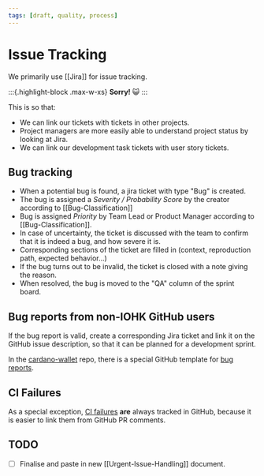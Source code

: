 ```yaml
---
tags: [draft, quality, process]
---
```


# Issue Tracking

We primarily use [[Jira]] for issue tracking.

:::{.highlight-block .max-w-xs}
**Sorry!** 😺
:::

This is so that:

- We can link our tickets with tickets in other projects.
- Project managers are more easily able to understand project status by looking at Jira.
- We can link our development task tickets with user story tickets.

## Bug tracking

- When a potential bug is found, a jira ticket with type "Bug" is created.
- The bug is assigned a _Severity / Probability Score_ by the creator according to [[Bug-Classification]]
- Bug is assigned _Priority_ by Team Lead or Product Manager according to [[Bug-Classification]].
- In case of uncertainty, the ticket is discussed with the team to confirm that it is indeed a bug, and how severe it is.
- Corresponding sections of the ticket are filled in (context, reproduction path, expected behavior...)
- If the bug turns out to be invalid, the ticket is closed with a note giving the reason.
- When resolved, the bug is moved to the "QA" column of the sprint board.

## Bug reports from non-IOHK GitHub users

If the bug report is valid, create a corresponding Jira ticket and
link it on the GitHub issue description, so that it can be planned for
a development sprint.

In the [cardano-wallet](https://github.com/input-output-hk/cardano-wallet/issues/new/choose) repo, there is a special GitHub template for [bug reports](https://github.com/input-output-hk/cardano-wallet/blob/master/.github/ISSUE_TEMPLATE/bug_report.yml).

## CI Failures

As a special exception, [CI failures](https://github.com/input-output-hk/cardano-wallet/blob/master/.github/ISSUE_TEMPLATE/failing_test.yml) **are** always tracked in GitHub,
because it is easier to link them from GitHub PR comments.

## TODO

- [ ] Finalise and paste in new [[Urgent-Issue-Handling]] document.

